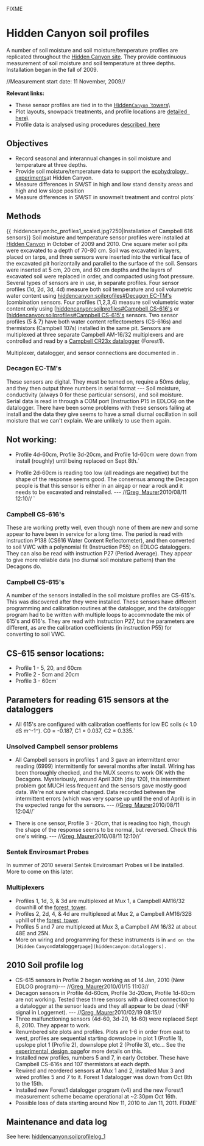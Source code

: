 FIXME

# Hidden Canyon soil profiles

A number of soil moisture and soil moisture/temperature profiles are
replicated throughout the [Hidden Canyon
site](hiddencanyon:sitedescription). They provide continuous
measurement of soil moisture and soil temperature at three depths.
Installation began in the fall of 2009.

//Measurement start date: 11 November, 2009//

 **Relevant links:**

* These sensor profiles are tied in to the [Hidden`Canyon`
`towers](hiddencanyon:mettowers)\
* Plot layouts, snowpack treatments, and profile locations are [detailed`
`here](hc_ecohydrology:overview)\
* Profile data is analysed using procedures [described`
`here](procedures:sensordata_tips)

## Objectives

- Record seasonal and interannual changes in soil moisture and temperature at three depths.
- Provide soil moisture/temperature data to support the [ecohydrology`
`experiments](hc_ecohydrology:overview)at Hidden Canyon.
- Measure differences in SM/ST in high and low stand density areas and high and low slope position
- Measure differences in SM/ST in snowmelt treatment and control plots`

## Methods

{{ :hiddencanyon:hc_profiles1_scaled.jpg?250|Installation of Campbell
616 sensors}} Soil moisture and temperature sensor profiles were
installed at [Hidden Canyon](hiddencanyon:sitedescription) in
October of 2009 and 2010. One square meter soil pits were excavated to a
depth of 70-80 cm. Soil was excavated in layers, placed on tarps, and
three sensors were inserted into the vertical face of the excavated pit
horizontally and parallel to the surface of the soil. Sensors were
inserted at 5 cm, 20 cm, and 60 cm depths and the layers of excavated
soil were replaced in order, and compacted using foot pressure. Several
types of sensors are in use, in separate profiles. Four sensor profiles
(1d, 2d, 3d, 4d) measure both soil temperature and soil volumetric water
content using [hiddencanyon:soilprofiles#Decagon
EC-TM's](hiddencanyon:soilprofiles#Decagon_EC-TM's)
(combination sensors. Four profiles (1,2,3,4) measure soil volumetric
water content only using [[hiddencanyon:soilprofiles#Campbell
CS-616's]([hiddencanyon:soilprofiles#Campbell_CS-616's) or
[[hiddencanyon:soilprofiles#Campbell
CS-615's]([hiddencanyon:soilprofiles#Campbell_CS-615's)
sensors. Two sensor profiles (5 & 7) have both water content
reflectometers (CS-616s) and thermistors (Campbell 107s) installed in
the same pit. Sensors are multiplexed at three separate Campbell
AM-16/32 multiplexers and are controlled and read by a [Campbell CR23x
datalogger](hiddencanyon:dataloggers) (Forest1).

Multiplexer, datalogger, and sensor connections are documented in .

### Decagon EC-TM's

These sensors are digital. They must be turned on, require a 50ms delay,
and they then output three numbers in serial format --- Soil moisture,
conductivity (always 0 for these particular sensors), and soil moisture.
Serial data is read in through a COM port (Instruction P15 in EDLOG) on
the datalogger. There have been some problems with these sensors failing
at install and the data they give seems to have a small diurnal
oscillation in soil moisture that we can't explain. We are unlikely to
use them again.

Not working:
------------

* Profile 4d-60cm, Profile 3d-20cm, and Profile 1d-60cm were down from install (roughly) until being replaced on Sept 8th.`

* Profile 2d-60cm is reading too low (all readings are negative) but the shape of the response seems good. The consensus among the Decagon people is that this sensor is either in an airgap or near a rock and it needs to be excavated and reinstalled. --- //[Greg`
`Maurer](primaryproductivity@gmail.com)2010/08/11 12:10//
`

### Campbell CS-616's

These are working pretty well, even though none of them are new and some
appear to have been in service for a long time. The period is read with
instruction P138 (CS616 Water Content Reflectometer), and then converted
to soil VWC with a polynomial fit (Instruction P55) on EDLOG
dataloggers. They can also be read with instruction P27 (Period
Average). They appear to give more reliable data (no diurnal soil
moisture pattern) than the Decagons do.

### Campbell CS-615's

A number of the sensors installed in the soil moisture profiles are
CS-615's. This was discovered after they were installed. These sensors
have different programming and calibration routines at the datalogger,
and the datalogger program had to be written with multiple loops to
accommodate the mix of 615's and 616's. They are read with Instruction
P27, but the parameters are different, as are the calibration
coefficients (in instruction P55) for converting to soil VWC.

CS-615 sensor locations:
------------------------

* Profile 1 - 5, 20, and 60cm
* Profile 2 - 5cm and 20cm
* Profile 3 - 60cm`

Parameters for reading 615 sensors at the dataloggers
-----------------------------------------------------

* All 615's are configured with calibration coeffients for low EC soils (< 1.0 dS m`^`-1`^`). C0 = -0.187, C1 = 0.037, C2 = 0.335.`

### Unsolved Campbell sensor problems

* All Campbell sensors in profiles 1 and 3 gave an intermittent error reading (6999) intermittently for several months after install. Wiring has been thoroughly checked, and the MUX seems to work OK with the Decagons. Mysteriously, around April 30th (day 120), this intermittent problem got MUCH less frequent and the sensors gave mostly good data. We're not sure what changed. Data recorded between the intermittent errors (which was very sparse up until the end of April) is in the expected range for the sensors.  --- //[Greg`
`Maurer](primaryproductivity@gmail.com)2010/08/11 12:04//`

* There is one sensor, Profile 3 - 20cm, that is reading too high, though the shape of the response seems to be normal, but reversed. Check this one's wiring. --- //[Greg`
`Maurer](primaryproductivity@gmail.com)2010/08/11 12:10//`

### Sentek Envirosmart Probes

In summer of 2010 several Sentek Envirosmart Probes will be installed.
More to come on this later.

### Multiplexers

* Profiles 1, 1d, 3, & 3d are multiplexed at Mux 1, a Campbell AM16/32 downhill of the [forest`
`tower](hiddencanyon:mettowers).
* Profiles 2, 2d, 4, & 4d are multiplexed at Mux 2, a Campbell AM16/32B uphill of the [forest`
`tower](hiddencanyon:mettowers).
* Profiles 5 and 7 are multiplexed at Mux 3, a Campbell AM 16/32 at about 48E and 25N.
* More on wiring and programming for these instruments is in `and on the [Hidden`
`Canyon`datalogger`page](hiddencanyon:dataloggers).`

## 2010 Soil profile log

* CS-615 sensors in Profile 2 began working as of 14 Jan, 2010 (New EDLOG program)--- //[Greg`
`Maurer](primaryproductivity@gmail.com)2010/01/15 11:03//
* Decagon sensors in Profile 4d-60cm, Profile 3d-20cm, Profile 1d-60cm are not working. Tested these three sensors with a direct connection to a datalogger at the sensor leads and they all appear to be dead (-INF signal in Loggernet). --- //[Greg`
`Maurer](primaryproductivity@gmail.com)2010/02/19 08:15//
* Three malfunctioning sensors (4d-60, 3d-20, 1d-60) were replaced Sept 8, 2010. They appear to work.
* Renumbered site plots and profiles. Plots are 1-6 in order from east to west, profiles are sequential starting downslope in plot 1 (Profile 1), upslope plot 1 (Profile 2), downslope plot 2 (Profile 3), etc... See the [experimental`
`design`
`page](hc_ecohydrology:overview)for more details on this.
* Installed new profiles, numbers 5 and 7, in early October. These have Campbell CS-616s and 107 thermistors at each depth.
* Rewired and reordered sensors at Mux 1 and 2, installed Mux 3 and wired profiles 5 and 7 to it. Forest 1 datalogger was down from Oct 8th to the 15th. 
* Installed new Forest1 datalogger program (v4) and the new Forest1 measurement scheme became operational at ~2:30pm Oct 16th.
* Possible loss of data starting around Nov 11, 2010 to Jan 11, 2011. FIXME`

## Maintenance and data log

See here: <hiddencanyon:soilprofilelog_1>
